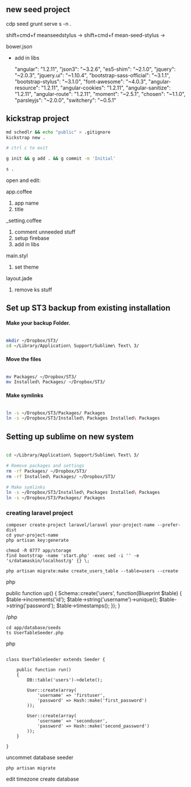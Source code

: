 ## new seed project
cdp
seed <app-name>
grunt serve
s -n .

shift+cmd+f meanseedstylus -> <app-name>
shift+cmd+f mean-seed-stylus -> <app-name>

bower.json
 - add in libs

     "angular": "1.2.11",
    "json3": "~3.2.6",
    "es5-shim": "~2.1.0",
    "jquery": "~2.0.3",
    "jquery.ui": "~1.10.4",
    "bootstrap-sass-official": "~3.1.1",
    "bootstrap-stylus": "~3.1.0",
    "font-awesome": "~4.0.3",
    "angular-resource": "1.2.11",
    "angular-cookies": "1.2.11",
    "angular-sanitize": "1.2.11",
    "angular-route": "1.2.11",
    "moment": "~2.5.1",
    "chosen": "~1.1.0",
    "parsleyjs": "~2.0.0",
    "switchery": "~0.5.1"




## kickstrap project

```bash
md schedlr && echo "public" > .gitignore
kickstrap new .

# ctrl c to exit

g init && g add . && g commit -m 'Initial'

s .
```

open and edit:

app.coffee
1. app name
2. title

_setting.coffee
1. comment unneeded stuff
2. setup firebase
3. add in libs

main.styl
1. set theme

layout.jade
1. remove ks stuff



## Set up ST3 backup from existing installation

#### Make your backup Folder.

```bash

mkdir ~/Dropbox/ST3/
cd ~/Library/Application\ Support/Sublime\ Text\ 3/

```

#### Move the files

```bash

mv Packages/ ~/Dropbox/ST3/
mv Installed\ Packages/ ~/Dropbox/ST3/

```

#### Make symlinks

```bash

ln -s ~/Dropbox/ST3/Packages/ Packages
ln -s ~/Dropbox/ST3/Installed\ Packages Installed\ Packages

```

## Setting up sublime on new system

```bash

cd ~/Library/Application\ Support/Sublime\ Text\ 3/

# Remove packages and settings
rm -rf Packages/ ~/Dropbox/ST3/
rm -rf Installed\ Packages/ ~/Dropbox/ST3/

# Make symlinks
ln -s ~/Dropbox/ST3/Installed\ Packages Installed\ Packages
ln -s ~/Dropbox/ST3/Packages/ Packages

```

### creating laravel project
```
composer create-project laravel/laravel your-project-name --prefer-dist
cd your-project-name
php artisan key:generate

chmod -R 0777 app/storage
find bootstrap -name 'start.php' -exec sed -i '' -e 's/datamaskin/localhost/g' {} \;

php artisan migrate:make create_users_table --table=users --create
```

php

public function up()
{
    Schema::create('users', function(Blueprint $table)
    {
        $table->increments('id');
        $table->string('username')->unique();
        $table->string('password');
        $table->timestamps();
    });
}

/php

```
cd app/database/seeds
ts UserTableSeeder.php
```

php

```
 
class UserTableSeeder extends Seeder {
 
    public function run()
    {
        DB::table('users')->delete();
 
        User::create(array(
            'username' => 'firstuser',
            'password' => Hash::make('first_password')
        ));
 
        User::create(array(
            'username' => 'seconduser',
            'password' => Hash::make('second_password')
        ));
    }
 
}

```

uncommet database seeder

```
php artisan migrate
```

edit timezone
create database